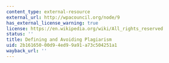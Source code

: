 ```yaml
---
content_type: external-resource
external_url: http://wpacouncil.org/node/9
has_external_license_warning: true
license: https://en.wikipedia.org/wiki/All_rights_reserved
status: ''
title: Defining and Avoiding Plagiarism
uid: 2b161650-00d9-4ed9-9a91-a73c504251a1
wayback_url: ''
---
```

